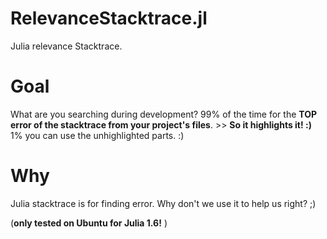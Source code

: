 # RelevanceStacktrace.jl
Julia relevance Stacktrace. 

# Goal
What are you searching during development?
99% of the time for the **TOP error of the stacktrace from your project's files**. >> **So it highlights it! :)**
1% you can use the unhighlighted parts. :)

# Why
Julia stacktrace is for finding error. Why don't we use it to help us right? ;) 

(**only tested on Ubuntu for Julia 1.6!** )